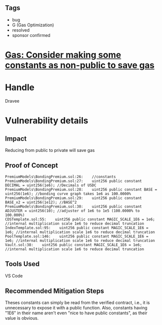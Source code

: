 ## Tags

- bug
- G (Gas Optimization)
- resolved
- sponsor confirmed

# [Gas: Consider making some constants as non-public to save gas](https://github.com/code-423n4/2022-01-insure-findings/issues/30) 

# Handle

Dravee


# Vulnerability details

## Impact  
Reducing from public to private will save gas
  
## Proof of Concept  
```  
PremiumModels\BondingPremium.sol:26:    //constants
PremiumModels\BondingPremium.sol:27:    uint256 public constant DECIMAL = uint256(1e6); //Decimals of USDC
PremiumModels\BondingPremium.sol:28:    uint256 public constant BASE = uint256(1e6); //bonding curve graph takes 1e6 as 100.0000%
PremiumModels\BondingPremium.sol:29:    uint256 public constant BASE_x2 = uint256(1e12); //BASE^2
PremiumModels\BondingPremium.sol:30:    uint256 public constant ADJUSTER = uint256(10); //adjuster of 1e6 to 1e5 (100.0000% to 100.000%)
CDSTemplate.sol:55:    uint256 public constant MAGIC_SCALE_1E6 = 1e6; //internal multiplication scale 1e6 to reduce decimal truncation
IndexTemplate.sol:95:    uint256 public constant MAGIC_SCALE_1E6 = 1e6; //internal multiplication scale 1e6 to reduce decimal truncation
PoolTemplate.sol:146:    uint256 public constant MAGIC_SCALE_1E6 = 1e6; //internal multiplication scale 1e6 to reduce decimal truncation
Vault.sol:38:    uint256 public constant MAGIC_SCALE_1E6 = 1e6; //internal multiplication scale 1e6 to reduce decimal truncation
```  
## Tools Used  
VS Code  
  
## Recommended Mitigation Steps  
Theses constants can simply be read from the verified contract, i.e., it is unnecessary to expose it with a public function.
Also, constants having "1E6" in their name aren't even "nice to have public constants", as their value is obvious.


